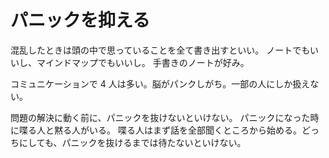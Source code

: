 # パニックを抑える

混乱したときは頭の中で思っていることを全て書き出すといい。
ノートでもいいし、マインドマップでもいいし。
手書きのノートが好み。

コミュニケーションで 4 人は多い。脳がパンクしがち。一部の人にしか扱えない。

問題の解決に動く前に、パニックを抜けないといけない。
パニックになった時に喋る人と黙る人がいる。
喋る人はまず話を全部聞くところから始める。どっちにしても、パニックを抜けるまでは待たないといけない。
